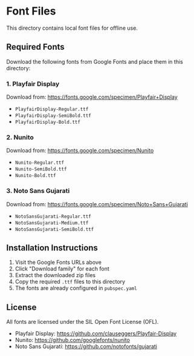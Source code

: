 # Font Files

This directory contains local font files for offline use.

## Required Fonts

Download the following fonts from Google Fonts and place them in this directory:

### 1. Playfair Display
Download from: https://fonts.google.com/specimen/Playfair+Display
- `PlayfairDisplay-Regular.ttf`
- `PlayfairDisplay-SemiBold.ttf`
- `PlayfairDisplay-Bold.ttf`

### 2. Nunito
Download from: https://fonts.google.com/specimen/Nunito
- `Nunito-Regular.ttf`
- `Nunito-SemiBold.ttf`
- `Nunito-Bold.ttf`

### 3. Noto Sans Gujarati
Download from: https://fonts.google.com/specimen/Noto+Sans+Gujarati
- `NotoSansGujarati-Regular.ttf`
- `NotoSansGujarati-Medium.ttf`
- `NotoSansGujarati-SemiBold.ttf`

## Installation Instructions

1. Visit the Google Fonts URLs above
2. Click "Download family" for each font
3. Extract the downloaded zip files
4. Copy the required `.ttf` files to this directory
5. The fonts are already configured in `pubspec.yaml`

## License

All fonts are licensed under the SIL Open Font License (OFL).
- Playfair Display: https://github.com/clauseggers/Playfair-Display
- Nunito: https://github.com/googlefonts/nunito
- Noto Sans Gujarati: https://github.com/notofonts/gujarati
